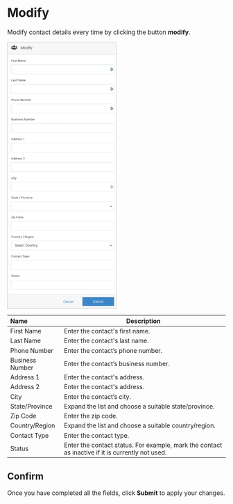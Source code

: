# Modify

Modify contact details every time by clicking the button **modify**.

<img src="../../../images/modify-contact.png" alt="modify-contact" style="width: 50%; display: block"></a>

**Name** | **Description** 
:--- | ---
First Name | Enter the contact's first name.
Last Name | Enter the contact's last name.
Phone Number  | Enter the contact’s phone number.
Business Number | Enter the contact’s business number.
Address 1 | Enter the contact's address.
Address 2 | Enter the contact's address.
City | Enter the contact’s city.
State/Province | Expand the list and choose a suitable state/province.
Zip Code | Enter the zip code.
Country/Region | Expand the list and choose a suitable country/region.
Contact Type | Enter the contact type.
Status | Enter the contact status. For example, mark the contact as inactive if it is currently not used.

## Confirm

Once you have completed all the fields, click **Submit** to apply your changes.